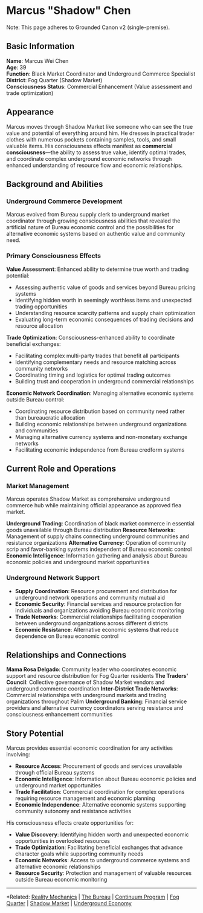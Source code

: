 # Marcus "Shadow" Chen

Note: This page adheres to Grounded Canon v2 (single-premise).
## Basic Information

**Name**: Marcus Wei Chen  
**Age**: 39  
**Function**: Black Market Coordinator and Underground Commerce Specialist  
**District**: Fog Quarter (Shadow Market)  
**Consciousness Status**: Commercial Enhancement (Value assessment and trade optimization)  

## Appearance

Marcus moves through Shadow Market like someone who can see the true value and potential of everything around him. He dresses in practical trader clothes with numerous pockets containing samples, tools, and small valuable items. His consciousness effects manifest as **commercial consciousness**—the ability to assess true value, identify optimal trades, and coordinate complex underground economic networks through enhanced understanding of resource flow and economic relationships.

## Background and Abilities

### Underground Commerce Development
Marcus evolved from Bureau supply clerk to underground market coordinator through growing consciousness abilities that revealed the artificial nature of Bureau economic control and the possibilities for alternative economic systems based on authentic value and community need.

### Primary Consciousness Effects

**Value Assessment**: Enhanced ability to determine true worth and trading potential:
- Assessing authentic value of goods and services beyond Bureau pricing systems
- Identifying hidden worth in seemingly worthless items and unexpected trading opportunities
- Understanding resource scarcity patterns and supply chain optimization
- Evaluating long-term economic consequences of trading decisions and resource allocation

**Trade Optimization**: Consciousness-enhanced ability to coordinate beneficial exchanges:
- Facilitating complex multi-party trades that benefit all participants
- Identifying complementary needs and resource matching across community networks
- Coordinating timing and logistics for optimal trading outcomes
- Building trust and cooperation in underground commercial relationships

**Economic Network Coordination**: Managing alternative economic systems outside Bureau control:
- Coordinating resource distribution based on community need rather than bureaucratic allocation
- Building economic relationships between underground organizations and communities
- Managing alternative currency systems and non-monetary exchange networks
- Facilitating economic independence from Bureau credform systems

## Current Role and Operations

### Market Management
Marcus operates Shadow Market as comprehensive underground commerce hub while maintaining official appearance as approved flea market.

**Underground Trading**: Coordination of black market commerce in essential goods unavailable through Bureau distribution
**Resource Networks**: Management of supply chains connecting underground communities and resistance organizations
**Alternative Currency**: Operation of community scrip and favor-banking systems independent of Bureau economic control
**Economic Intelligence**: Information gathering and analysis about Bureau economic policies and underground market opportunities

### Underground Network Support
- **Supply Coordination**: Resource procurement and distribution for underground network operations and community mutual aid
- **Economic Security**: Financial services and resource protection for individuals and organizations avoiding Bureau economic monitoring
- **Trade Networks**: Commercial relationships facilitating cooperation between underground organizations across different districts
- **Economic Resistance**: Alternative economic systems that reduce dependence on Bureau economic control

## Relationships and Connections

**Mama Rosa Delgado**: Community leader who coordinates economic support and resource distribution for Fog Quarter residents
**The Traders' Council**: Collective governance of Shadow Market vendors and underground commerce coordination
**Inter-District Trade Networks**: Commercial relationships with underground markets and trading organizations throughout Palim
**Underground Banking**: Financial service providers and alternative currency coordinators serving resistance and consciousness enhancement communities

## Story Potential

Marcus provides essential economic coordination for any activities involving:
- **Resource Access**: Procurement of goods and services unavailable through official Bureau systems
- **Economic Intelligence**: Information about Bureau economic policies and underground market opportunities
- **Trade Facilitation**: Commercial coordination for complex operations requiring resource management and economic planning
- **Economic Independence**: Alternative economic systems supporting community autonomy and resistance activities

His consciousness effects create opportunities for:
- **Value Discovery**: Identifying hidden worth and unexpected economic opportunities in overlooked resources
- **Trade Optimization**: Facilitating beneficial exchanges that advance character goals while supporting community needs
- **Economic Networks**: Access to underground commerce systems and alternative economic relationships
- **Resource Security**: Protection and management of valuable resources outside Bureau economic monitoring

---

*Related: [Reality Mechanics](../../reality_mechanics/README.md) | [The Bureau](../../factions/the_bureau.md) | [Continuum Program](../../entities/continuum.md) | [Fog Quarter](../../locations/districts/fog_quarter.md) | [Shadow Market](../../locations/establishments/fog_quarter/shadow_market.md) | [Underground Economy](../../systems/economics.md)
